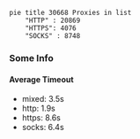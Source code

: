 
```mermaid
pie title 30668 Proxies in list
    "HTTP" : 20869
    "HTTPS": 4076
    "SOCKS" : 8748
```

### Some Info
#### Average Timeout

- mixed: 3.5s
- http: 1.9s
- https: 8.6s
- socks: 6.4s